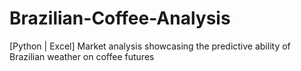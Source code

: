 # Brazilian-Coffee-Analysis
[Python | Excel] Market analysis showcasing the predictive ability of Brazilian weather on coffee futures


